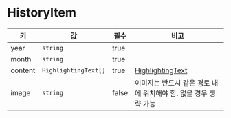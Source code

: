 # HistoryItem

| 키 | 값 | 필수 | 비고 |
| --- | --- | --- | --- |
| year | `string` | true | |
| month | `string` | true | |
| content | `HighlightingText[]` | true | [HighlightingText](./highlighting-text.md) |
| image | `string` | false | 이미지는 반드시 같은 경로 내에 위치해야 함. 없을 경우 생략 가능 |
